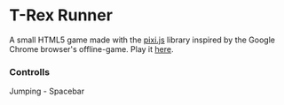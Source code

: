 # T-Rex Runner
A small HTML5 game made with the [pixi.js](https://github.com/pixijs/pixi.js) library inspired by the Google Chrome browser's offline-game. Play it [here](https://lorenzgruber.github.io/Chrome-Offline-Game/).

### Controlls
Jumping - Spacebar
